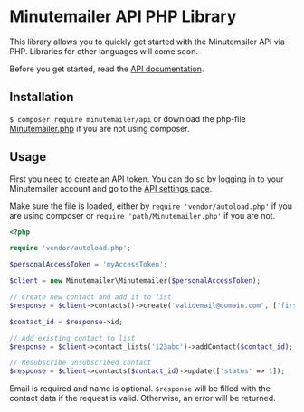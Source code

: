 Minutemailer API PHP Library
======================
This library allows you to quickly get started with the Minutemailer API via PHP. Libraries for other languages will come soon.

Before you get started, read the [API documentation](http://minutemailer.com/api).

Installation
------------
`$ composer require minutemailer/api`
or download the php-file [Minutemailer.php](https://github.com/minutemailer/api/blob/master/src/Minutemailer/Minutemailer.php) if you are not using composer.

Usage
-----
First you need to create an API token. You can do so by logging in to your Minutemailer account and go to the [API settings page](https://app.minutemailer.com/u/settings/api).

Make sure the file is loaded, either by `require 'vendor/autoload.php'` if you are using composer or `require 'path/Minutemailer.php'` if you are not.

```php
<?php

require 'vendor/autoload.php';

$personalAccessToken = 'myAccessToken';

$client = new Minutemailer\Minutemailer($personalAccessToken);

// Create new contact and add it to list
$response = $client->contacts()->create('validemail@domain.com', ['first_name' => 'Firstname', 'last_name' => 'Lastname'], ['123abc']);

$contact_id = $response->id;

// Add existing contact to list
$response = $client->contact_lists('123abc')->addContact($contact_id);

// Resubscribe unsubscribed contact
$response = $client->contacts($contact_id)->update(['status' => 1]);
```

Email is required and name is optional. `$response` will be filled with the contact data if the request is valid. Otherwise, an error will be returned.
